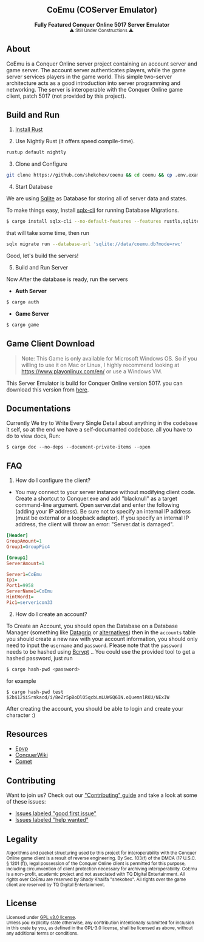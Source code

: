 <h2 align="center">CoEmu (COServer Emulator)</h2>
<div align="center">
  <strong>
        Fully Featured Conquer Online 5017 Server Emulator
  </strong>
</div>
<div align="center">
  <sub>
      ⚠ Still Under Constructions ⚠.
  </sub>
</div>

## About

CoEmu is a Conquer Online server project containing an account server and game server. The account server authenticates players, while the game server services players in the game world. This simple two-server architecture acts as a good introduction into server programming and networking. The server is interoperable with the Conquer Online game client, patch 5017 (not provided by this project).

## Build and Run

1. [Install Rust](https://rustup.rs/)

2. Use Nightly Rust (it offers speed compile-time).

```bash
rustup default nightly
```

3. Clone and Configure

```bash
git clone https://github.com/shekohex/coemu && cd coemu && cp .env.example .env # edit the env file if you want.
```

4. Start Database

We are using [Sqlite](https://sqlite.org/) as Database for storing all of server data and states.

To make things easy, Install [sqlx-cli](https://github.com/launchbadge/sqlx/tree/master/sqlx-cli) for running Database Migrations.

```bash
$ cargo install sqlx-cli --no-default-features --features rustls,sqlite
```

that will take some time, then run

```bash
sqlx migrate run --database-url 'sqlite://data/coemu.db?mode=rwc'
```

Good, let's build the servers!

5. Build and Run Server

Now After the database is ready, run the servers

- **Auth Server**

```bash
$ cargo auth
```

- **Game Server**

```bash
$ cargo game
```

## Game Client Download

> Note: This Game is only available for Microsoft Windows OS.
> So if you willing to use it on Mac or Linux, I highly recommend looking at https://www.playonlinux.com/en/ or use a Windows VM.

This Server Emulator is build for Conquer Online version 5017. you can download this version from [here](https://mega.nz/folder/xJQnlSRD#d4oLOGq2LNbKm_k8kYVKJw/file/dMx3jDoC).

## Documentations

Currently We try to Write Every Single Detail about anything in the codebase it self, so at the end we have a self-documanted codebase.
all you have to do to view docs, Run:

```
$ cargo doc --no-deps --document-private-items --open
```

## FAQ

1. How do I configure the client?

- You may connect to your server instance without modifying client code. Create a shortcut to Conquer.exe and add "blacknull" as a target command-line argument. Open server.dat and enter the following (adding your IP address). Be sure not to specify an internal IP address (must be external or a loopback adapter). If you specify an internal IP address, the client will throw an error: "Server.dat is damaged".

```ini
[Header]
GroupAmount=1
Group1=GroupPic4

[Group1]
ServerAmount=1

Server1=CoEmu
Ip1=
Port1=9958
ServerName1=CoEmu
HintWord1=
Pic1=servericon33

```

2. How do I create an account?

To Create an Account, you should open the Database on a Database Manager (something like [Datagrip](https://www.jetbrains.com/datagrip/) or [alternatives](https://www.slant.co/options/210/alternatives/~datagrip-alternatives)) then in the `accounts` table you should create a new raw with your account information, you should only need to input the `username` and `password`.
Please note that the `password` needs to be hashed using [Bcrypt](https://en.wikipedia.org/wiki/Bcrypt) .. You could use the provided tool to get a hashed password, just run

```bash
$ cargo hash-pwd <password>
```

for example

```
$ cargo hash-pwd test
$2b$12$iSrnkacd/i/8eZr5pBoDlO5qcbLmLUWGQ6IN.oQuemnlRKU/NExIW
```

After creating the account, you should be able to login and create your character :)

## Resources

- [Epvp](https://elitepvpers.com/forum/co2-private-server)
- [ConquerWiki](https://www.forum.darkfoxdeveloper.com/conquerwiki/doku.php?id=start)
- [Comet](https://gitlab.com/spirited/comet)

## Contributing

Want to join us? Check out our ["Contributing" guide][contributing] and take a
look at some of these issues:

- [Issues labeled "good first issue"][good-first-issue]
- [Issues labeled "help wanted"][help-wanted]

[contributing]: .github/CONTRIBUTING.md
[good-first-issue]: https://github.com/shekohex/coemu/labels/good%20first%20issue
[help-wanted]: https://github.com/shekohex/coemu/labels/help%20wanted

## Legality

<sub>
Algorithms and packet structuring used by this project for interoperability with the Conquer Online game client is a result of reverse engineering. By Sec. 103(f) of the DMCA (17 U.S.C. § 1201 (f)), legal possession of the Conquer Online client is permitted for this purpose, including circumvention of client protection necessary for archiving interoperability. CoEmu is a non-profit, academic project and not associated with TQ Digital Entertainment. All rights over CoEmu are reserved by Shady Khalifa "shekohex". All rights over the game client are reserved by TQ Digital Entertainment.
</sub>

## License

<sup>
Licensed under <a href="LICENSE">GPL v3.0 license</a>.
</sup>

<br/>

<sub>
Unless you explicitly state otherwise, any contribution intentionally submitted
for inclusion in this crate by you, as defined in the GPL-3.0 license, shall
be licensed as above, without any additional terms or conditions.
</sub>
